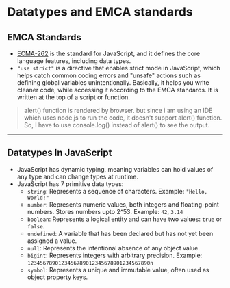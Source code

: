 # Datatypes and EMCA standards

## EMCA Standards

- [ECMA-262](https://www.ecma-international.org/publications-and-standards/standards/ecma-262/) is the standard for JavaScript, and it defines the core language features, including data types.
- `"use strict"` is a directive that enables strict mode in JavaScript, which helps catch common coding errors and "unsafe" actions such as defining global variables unintentionally. Basically, it helps you write cleaner code, while accessing it according to the EMCA standards. It is written at the top of a script or function.

> alert() function is rendered by browser. but since i am using an IDE which uses node.js to run the code, it doesn't support alert() function. So, I have to use console.log() instead of alert() to see the output.

***
## Datatypes In JavaScript
- JavaScript has dynamic typing, meaning variables can hold values of any type and can change types at runtime.
- JavaScript has 7 primitive data types:
  - `string`: Represents a sequence of characters. Example: `"Hello, World!"`
  - `number`: Represents numeric values, both integers and floating-point numbers. Stores numbers upto 2^53. Example: `42`, `3.14`
  - `boolean`: Represents a logical entity and can have two values: `true` or `false`.
  - `undefined`: A variable that has been declared but has not yet been assigned a value.
  - `null`: Represents the intentional absence of any object value.
  - `bigint`: Represents integers with arbitrary precision. Example: `1234567890123456789012345678901234567890n`
  - `symbol`: Represents a unique and immutable value, often used as object property keys.